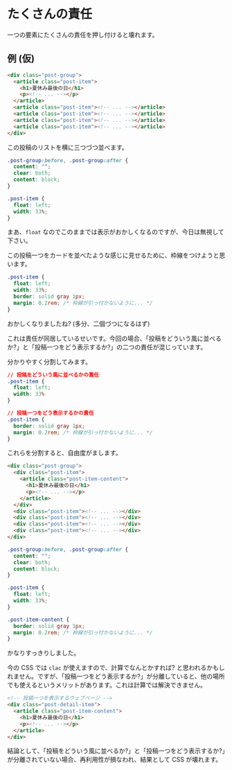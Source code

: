 # たくさんの責任
一つの要素にたくさんの責任を押し付けると壊れます。


## 例 (仮)
```html
<div class="post-group">
  <article class="post-item">
    <h1>夏休み最後の日</h1>
    <p><!-- ... --></p>
  </article>
  <article class="post-item"><!-- ... --></article>
  <article class="post-item"><!-- ... --></article>
  <article class="post-item"><!-- ... --></article>
  <article class="post-item"><!-- ... --></article>
</div>
```

この投稿のリストを横に三つづつ並べます。

```css
.post-group:before, .post-group:after {
  content: "";
  clear: both;
  content: block;
}

.post-item {
  float: left;
  width: 33%;
}
```

まあ、`float` なのでこのままでは表示がおかしくなるのですが、今日は無視して下さい。

この投稿一つをカードを並べたような感じに見せるために、枠線をつけようと思います。


```css
.post-item {
  float: left;
  width: 33%;
  border: solid gray 1px;
  margin: 0.2rem; /* 枠線が引っ付かないように... */
}
```

おかしくなりましたね? (多分、二個づつになるはず)

これは責任が同居しているせいです。今回の場合、「投稿をどういう風に並べるか?」と「投稿一つをどう表示するか?」の二つの責任が混じっています。

分かりやすく分割してみます。

```css
// 投稿をどういう風に並べるかの責任
.post-item {
  float: left;
  width: 33%
}

// 投稿一つをどう表示するかの責任
.post-item {
  border: solid gray 1px;
  margin: 0.2rem; /* 枠線が引っ付かないように... */
}
```

これらを分割すると、自由度がまします。

```html
<div class="post-group">
  <div class="post-item">
    <article class="post-item-content">
      <h1>夏休み最後の日</h1>
      <p><!-- ... --></p>
    </article>
  </div>
  <div class="post-item"><!-- ... --></div>
  <div class="post-item"><!-- ... --></div>
  <div class="post-item"><!-- ... --></div>
  <div class="post-item"><!-- ... --></div>
</div>
```

```css
.post-group:before, .post-group:after {
  content: "";
  clear: both;
  content: block;
}

.post-item {
  float: left;
  width: 33%;
}

.post-item-content {
  border: solid gray 1px;
  margin: 0.2rem; /* 枠線が引っ付かないように... */
}
```

かなりすっきりしました。

今の CSS では `clac` が使えますので、計算でなんとかすれば? と思われるかもしれません。ですが、「投稿一つをどう表示するか?」が分離していると、他の場所でも使えるというメリットがあります。これは計算では解決できません。

```html
<!-- 投稿一つを表示するウェブページ -->
<div class="post-detail-item">
  <article class="post-item-content">
    <h1>夏休み最後の日</h1>
    <p><!-- ... --></p>
  </article>
</div>
```

結論として、「投稿をどういう風に並べるか?」と「投稿一つをどう表示するか?」が分離されていない場合、再利用性が損なわれ、結果として CSS が壊れます。
